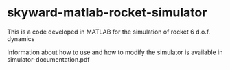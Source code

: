 # skyward-matlab-rocket-simulator
This is a code developed in MATLAB for the simulation of rocket 6 d.o.f. dynamics


Information about how to use and how to modify the simulator is available in simulator-documentation.pdf

